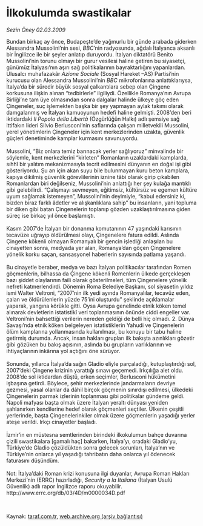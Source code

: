 # İlkokulumda swastikalar

*Sezin Öney 02.03.2009*

<div class="taraf_structure_2col_1zq">
<div class="margen_n">



 <p>Bundan birkaç ay önce, Budapeşte’de yağmurlu bir günde arabada giderken Alessandra Mussolini’nin sesi, <i>BBC</i>’nin radyosunda, ağdalı İtalyanca aksanlı bir İngilizce ile bir şeyler anlatıp duruyordu. İtalyan diktatörü Benito Mussolini’nin torunu olmayı bir gurur vesilesi haline getiren bu siyasetçi, günümüz İtalyası’nın aşırı sağ politikalarının bayraktarlığını yapanlardan. Ulusalcı muhafazakâr <i>Azione Sociale</i> (Sosyal Hareket –AS) Partisi’nin kurucusu olan Alessandra Mussolini’nin <i>BBC</i> mikrofonlarına anlattıklarıysa, İtalya’da bir süredir büyük sosyal çalkantılara sebep olan Çingene korkusuna ilişkin alınan “tedbirlerle” ilgiliydi. Özellikle Romanya’nın Avrupa Birliği’ne tam üye olmasından sonra dalgalar halinde ülkeye göç eden Çingeneler, suç işlemekten başka bir şey yapmayan aylak takımı olarak damgalanmış ve İtalyan kamuoyunun hedefi haline gelmişti. 2008’den beri iktidardaki <i>Il Popolo della Libertà </i>(Özgürlüğün Halkı) adlı şemsiye sağ ittifakın lideri Silvio Berlusconi’nin saflarında çalışan milletvekili Mussolini, yerel yönetimlerin Çingeneler için kent merkezlerinden uzakta, güvenlik güçleri denetiminde kamplar kurmasını savunuyordu. <br/><br/>Mussolini, “Biz onlara temiz barınacak yerler sağlıyoruz” minvalinde bir söylemle, kent merkezlerini “kirleten” Romanların uzaklardaki kamplarda, sıhhî bir yalıtım mekanizmasıyla tecrit edilmesini dünyanın en doğal işi gibi gösteriyordu. Şu an için akan suyu bile bulunmayan kuru beton kamplara, kapıya dikilmiş güvenlik görevlilerinin iznine tâbi olarak girip çıkabilen Romanlardan biri değilseniz, Mussolini’nin anlattığı her şey kulağa mantıklı gibi gelebilirdi. “Çalışmayı sevmeyen, eğitimsiz, kültürsüz ve egemen kültüre uyum sağlamak istemeyen”, Mussolini’nin deyimiyle, “kabul edersiniz ki, bizden biraz farklı âdetler ve alışkanlıklara sahip” bu insanların, yani topluma bir diken gibi batan Çingenelerin toplanıp gözden uzaklaştırılmasına giden süreç ise birkaç yıl önce başlamıştı. <br/><br/>Kasım 2007’de İtalyan bir donanma komutanının 47 yaşındaki karısının tecavüze uğrayıp öldürülmesi olayı, Çingenelere fatura edildi. Aslında Çingene kökenli olmayan Romanyalı bir gencin işlediği anlaşılan bu cinayetten sonra, medyada yer alan, Romanya’dan göçen Çingenelere yönelik korku saçan, sansasyonel haberlerin sayısında patlama yaşandı. <br/><br/>Bu cinayetle beraber, medya ve bazı İtalyan politikacılar tarafından Romen göçmenlerin, bilhassa da Çingene kökenli Romenlerin ülkede gerçekleşen bazı şiddet olaylarının faili olarak gösterilmeleri, tüm Çingenelere yönelik nefreti katmerlendirdi. Dönemin Roma Belediye Başkanı, sol siyasetin yıldız ismi Walter Veltroni, “2007’nin ilk yedi ayında Romanyalılar, tecavüz eden, çalan ve öldürülenlerin yüzde 75’ini oluşturdu” şeklinde açıklamalar yaparak, yangına körükle gitti. Oysa Avrupa genelinde etnik köken temel alınarak devletlerin istatistikî veri toplanmasının önünde ciddi engeller var. Veltroni’nin bahsettiği verilerin nereden geldiği de belli hiç olmadı. 2. Dünya Savaşı’nda etnik köken belgeleyen istatistiklerin Yahudi ve Çingenelerin ölüm kamplarına yollanmasında kullanılması, bu konuyu bir tabu haline getirmiş durumda. Ancak, insan hakları grupları ilk bakışta azınlıkları gözetir gibi gözüken bu bakış açısının, aslında bu grupların varlıklarının ve ihtiyaçlarının inkârına yol açtığını öne sürüyor. <br/><br/>Sonunda, yıllarca İtalya’da sağın Gladio eliyle parçaladığı, kutuplaştırdığı sol, 2007’deki Çingene krizinin yarattığı sınavı geçemedi. Irkçılığa alet oldu. 2008’de sol iktidardan düştü, erken seçimler, Berlusconi hükümetini işbaşına getirdi. Böylece, şehir merkezlerinde jandarmaların devriye gezmesi, yasal olanlar da dâhil birçok göçmenin sınırdışı edilmesi, ülkedeki Çingenelerin parmak izlerinin toplanması gibi politikalar gündeme geldi. Napoli mafyası başta olmak üzere İtalyan yeraltı dünyası yeniden şahlanırken kendilerine hedef olarak göçmenleri seçtiler. Ülkenin çeşitli yerlerinde, başta Çingenelerinkiler olmak üzere göçmenlerin yaşadığı yerler ateşe verildi. Irkçı cinayetler başladı. <br/><br/>İzmir’in en müstesna semtlerinden birindeki ilkokulumun bahçe duvarına çizili swastikalara [gamalı haç] bakarken, İtalya’yı, oradaki Gladio’yu, Türkiye’de Gladio çözüldükten sonra gelecek sorunları, İtalya’nın ve Türkiye’nin onlarca yıl yaşadığı tahribatın daha onlarca yıl ödenecek faturasını düşündüm. <br/><br/>Not: İtalya’daki Roman krizi konusuna ilgi duyanlar, Avrupa Roman Hakları Merkezi’nin (ERRC) hazırladığı, <i>Security a la Italiana </i>(İtalyan Usulü Güvenlik) adlı rapor İngilizce raporu okuyabilir. http://www.errc.org/db/03/4D/m0000034D.pdf</p>

<br/>


<div id="taraf_not">
</div>

</div>


</div>

Kaynak: [taraf.com.tr](http://www.taraf.com.tr:80/makale/4277.htm), [web.archive.org (arşiv bağlantısı)](http://web.archive.org/web/20090413021350/http://www.taraf.com.tr:80/makale/4277.htm)
